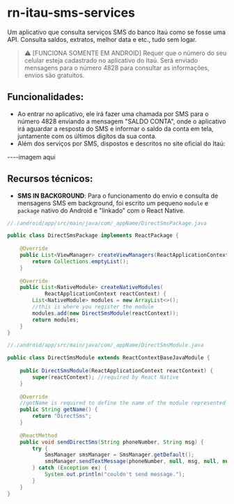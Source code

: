 # rn-itau-sms-services
Um aplicativo que consulta serviços SMS do banco Itaú como se fosse uma API. Consulta saldos, extratos, melhor data e etc., tudo sem logar.

> ⚠️ [FUNCIONA SOMENTE EM ANDROID] Requer que o número do seu celular esteja cadastrado no aplicativo do Itaú. Será enviado mensagens para o número 4828 para consultar as informações, envios são gratuitos.

## Funcionalidades:

- Ao entrar no aplicativo, ele irá fazer uma chamada por SMS para o número 4828 enviando a mensagem "SALDO CONTA", onde o aplicativo irá aguardar a resposta do SMS e informar o saldo da conta em tela, juntamente com os últimos digítos da sua conta.
- Além dos serviços por SMS, dispostos e descritos no site oficial do Itaú:

----imagem aqui

## Recursos técnicos:

- **SMS IN BACKGROUND**: Para o funcionamento do envio e consulta de mensagens SMS em background, foi escrito um pequeno `module` e `package` nativo do Android e "linkado" com o React Native.

```JAVA
//./android/app/src/main/java/com/_appName/DirectSmsPackage.java

public class DirectSmsPackage implements ReactPackage {
 
    @Override
    public List<ViewManager> createViewManagers(ReactApplicationContext reactContext) {
        return Collections.emptyList();
    }
 
    @Override
    public List<NativeModule> createNativeModules(
            ReactApplicationContext reactContext) {
        List<NativeModule> modules = new ArrayList<>();
        //this is where you register the module
        modules.add(new DirectSmsModule(reactContext));
        return modules;
    }
}
```

```JAVA
//./android/app/src/main/java/com/_appName/DirectSmsModule.java

public class DirectSmsModule extends ReactContextBaseJavaModule {
 
    public DirectSmsModule(ReactApplicationContext reactContext) {
        super(reactContext); //required by React Native
    }
 
    @Override
    //getName is required to define the name of the module represented in JavaScript
    public String getName() { 
        return "DirectSms";
    }
 
    @ReactMethod
    public void sendDirectSms(String phoneNumber, String msg) {
        try {      
            SmsManager smsManager = SmsManager.getDefault();
            smsManager.sendTextMessage(phoneNumber, null, msg, null, null);    
        } catch (Exception ex) {
            System.out.println("couldn't send message.");
        } 
    }
}
```
